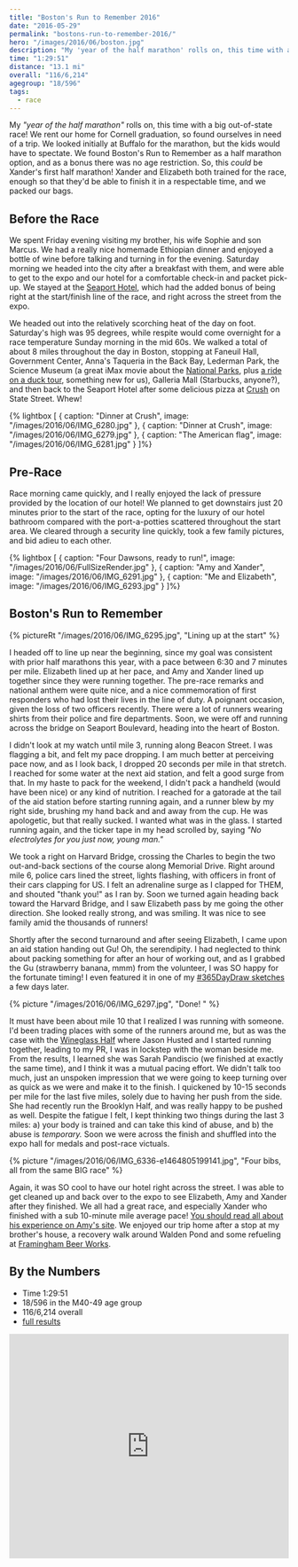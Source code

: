 ```yaml
---
title: "Boston's Run to Remember 2016"
date: "2016-05-29"
permalink: "bostons-run-to-remember-2016/"
hero: "/images/2016/06/boston.jpg"
description: "My 'year of the half marathon' rolls on, this time with a big out-of-state race! We rent our home for Cornell graduation, so found ourselves in need of a trip. "
time: "1:29:51"
distance: "13.1 mi"
overall: "116/6,214"
agegroup: "18/596"
tags:
  - race
---
```


My _"year of the half marathon"_ rolls on, this time with a big out-of-state race! We rent our home for Cornell graduation, so found ourselves in need of a trip. We looked initially at Buffalo for the marathon, but the kids would have to spectate. We found Boston's Run to Remember as a half marathon option, and as a bonus there was no age restriction. So, this *could* be Xander's first half marathon! Xander and Elizabeth both trained for the race, enough so that they'd be able to finish it in a respectable time, and we packed our bags.

## Before the Race

We spent Friday evening visiting my brother, his wife Sophie and son Marcus. We had a really nice homemade Ethiopian dinner and enjoyed a bottle of wine before talking and turning in for the evening. Saturday morning we headed into the city after a breakfast with them, and were able to get to the expo and our hotel for a comfortable check-in and packet pick-up. We stayed at the [Seaport Hotel](http://www.seaportboston.com/), which had the added bonus of being right at the start/finish line of the race, and right across the street from the expo.

We headed out into the relatively scorching heat of the day on foot. Saturday's high was 95 degrees, while respite would come overnight for a race temperature Sunday morning in the mid 60s. We walked a total of about 8 miles throughout the day in Boston, stopping at Faneuil Hall, Government Center, Anna's Taqueria in the Back Bay, Lederman Park, the Science Museum (a great iMax movie about the [National Parks](http://nationalparksadventure.com/), plus [a ride on a duck tour](http://www.bostonducktours.com/), something new for us), Galleria Mall (Starbucks, anyone?), and then back to the Seaport Hotel after some delicious pizza at [Crush](http://www.crushpizza.com/) on State Street. Whew!

{% lightbox [
    { caption: "Dinner at Crush", image: "/images/2016/06/IMG_6280.jpg" },
    { caption: "Dinner at Crush", image: "/images/2016/06/IMG_6279.jpg" },
    { caption: "The American flag", image: "/images/2016/06/IMG_6281.jpg" }
]%}

## Pre-Race

Race morning came quickly, and I really enjoyed the lack of pressure provided by the location of our hotel! We planned to get downstairs just 20 minutes prior to the start of the race, opting for the luxury of our hotel bathroom compared with the port-a-potties scattered throughout the start area. We cleared through a security line quickly, took a few family pictures, and bid adieu to each other.

{% lightbox [
    { caption: "Four Dawsons, ready to run!", image: "/images/2016/06/FullSizeRender.jpg" },
    { caption: "Amy and Xander", image: "/images/2016/06/IMG_6291.jpg" },
    { caption: "Me and Elizabeth", image: "/images/2016/06/IMG_6293.jpg" }
]%}

## Boston's Run to Remember

{% pictureRt "/images/2016/06/IMG_6295.jpg", "Lining up at the start" %}

I headed off to line up near the beginning, since my goal was consistent with prior half marathons this year, with a pace between 6:30 and 7 minutes per mile. Elizabeth lined up at her pace, and Amy and Xander lined up together since they were running together. The pre-race remarks and national anthem were quite nice, and a nice commemoration of first responders who had lost their lives in the line of duty. A poignant occasion, given the loss of two officers recently. There were a lot of runners wearing shirts from their police and fire departments. Soon, we were off and running across the bridge on Seaport Boulevard, heading into the heart of Boston.

I didn't look at my watch until mile 3, running along Beacon Street. I was flagging a bit, and felt my pace dropping. I am much better at perceiving pace now, and as I look back, I dropped 20 seconds per mile in that stretch. I reached for some water at the next aid station, and felt a good surge from that. In my haste to pack for the weekend, I didn't pack a handheld (would have been nice) or any kind of nutrition. I reached for a gatorade at the tail of the aid station before starting running again, and a runner blew by my right side, brushing my hand back and and away from the cup. He was apologetic, but that really sucked. I wanted what was in the glass. I started running again, and the ticker tape in my head scrolled by, saying *"No electrolytes for you just now, young man."*

We took a right on Harvard Bridge, crossing the Charles to begin the two out-and-back sections of the course along Memorial Drive. Right around mile 6, police cars lined the street, lights flashing, with officers in front of their cars clapping for US. I felt an adrenaline surge as I clapped for THEM, and shouted "thank you!" as I ran by. Soon we turned again heading back toward the Harvard Bridge, and I saw Elizabeth pass by me going the other direction. She looked really strong, and was smiling. It was nice to see family amid the thousands of runners!

Shortly after the second turnaround and after seeing Elizabeth, I came upon an aid station handing out Gu! Oh, the serendipity. I had neglected to think about packing something for after an hour of working out, and as I grabbed the Gu (strawberry banana, mmm) from the volunteer, I was SO happy for the fortunate timing! I even featured it in one of my [#365DayDraw sketches](/365-day-draw-sketching-each-day-in-2016/) a few days later.

{% picture "/images/2016/06/IMG_6297.jpg", "Done! " %}

It must have been about mile 10 that I realized I was running with someone. I'd been trading places with some of the runners around me, but as was the case with the [Wineglass Half](/corning-wineglass-half-marathon/) where Jason Husted and I started running together, leading to my PR, I was in lockstep with the woman beside me. From the results, I learned she was Sarah Pandiscio (we finished at exactly the same time), and I think it was a mutual pacing effort. We didn't talk too much, just an unspoken impression that we were going to keep turning over as quick as we were and make it to the finish. I quickened by 10-15 seconds per mile for the last five miles, solely due to having her push from the side. She had recently run the Brooklyn Half, and was really happy to be pushed as well. Despite the fatigue I felt, I kept thinking two things during the last 3 miles: a) your body is trained and can take this kind of abuse, and b) the abuse is *temporary.* Soon we were across the finish and shuffled into the expo hall for medals and post-race victuals.

{% picture "/images/2016/06/IMG_6336-e1464805199141.jpg", "Four bibs, all from the same BIG race" %}

Again, it was SO cool to have our hotel right across the street. I was able to get cleaned up and back over to the expo to see Elizabeth, Amy and Xander after they finished. We all had a great race, and especially Xander who finished with a sub 10-minute mile average pace! [You should read all about his experience on Amy's site](http://skirtrunner.com/race-report/bostons-run-to-remember). We enjoyed our trip home after a stop at my brother's house, a recovery walk around Walden Pond and some refueling at [Framingham Beer Works](https://www.beerworks.net).

## By the Numbers

- Time 1:29:51
- 18/596 in the M40-49 age group
- 116/6,214 overall
- [full results](http://www.coolrunning.com/results/16/ma/May29_Boston_set1.shtml)

<iframe src="https://www.strava.com/activities/593244751/embed/e457c7fba93eb95a1b7e4625afa3c8a9c10466e7" width="100%" height="405" frameborder="0" scrolling="no"></iframe>
